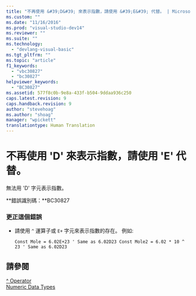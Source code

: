 ```yaml
---
title: "不再使用 &#39;D&#39; 來表示指數，請使用 &#39;E&#39; 代替。 | Microsoft Docs"
ms.custom: ""
ms.date: "11/16/2016"
ms.prod: "visual-studio-dev14"
ms.reviewer: ""
ms.suite: ""
ms.technology: 
  - "devlang-visual-basic"
ms.tgt_pltfrm: ""
ms.topic: "article"
f1_keywords: 
  - "vbc30827"
  - "bc30827"
helpviewer_keywords: 
  - "BC30827"
ms.assetid: 577f8c0b-9e8a-433f-b504-9ddaa936c250
caps.latest.revision: 9
caps.handback.revision: 9
author: "stevehoag"
ms.author: "shoag"
manager: "wpickett"
translationtype: Human Translation
---
```

# 不再使用 &#39;D&#39; 來表示指數，請使用 &#39;E&#39; 代替。
無法用 'D' 字元表示指數。  
  
 **錯誤識別碼：**BC30827  
  
### 更正這個錯誤  
  
-   請使用 `^` 運算子或 `E+` 字元來表示指數的存在。 例如:  
  
    ```  
    Const Mole = 6.02E+23 ' Same as 6.02D23 Const Mole2 = 6.02 * 10 ^ 23 ' Same as 6.02D23  
    ```  
  
## 請參閱  
 [^ Operator](../../visual-basic/language-reference/operators/exponentiation-operator.md)   
 [Numeric Data Types](../../visual-basic/programming-guide/language-features/data-types/numeric-data-types.md)